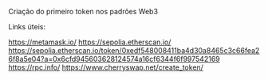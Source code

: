 Criação do primeiro token nos padrões Web3

Links úteis:

https://metamask.io/
https://sepolia.etherscan.io/
https://sepolia.etherscan.io/token/0xedf548008411ba4d30a8465c3c66fea26f8a5e04?a=0x6cfd945603628124574a16cf6344f6f997542169
https://rpc.info/
https://www.cherryswap.net/create_token/
